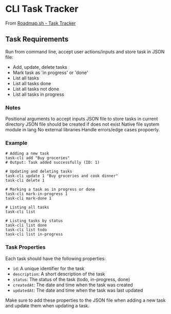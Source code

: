 # CLI Task Tracker

From [Roadmap.sh - Task Tracker](https://roadmap.sh/projects/task-tracker)

## Task Requirements

Run from command line, accept user actions/inputs and store task in JSON file:

* Add, update, delete tasks
* Mark task as 'in progress' or 'done'
* List all tasks
* List all tasks done
* List all tasks not done
* List all tasks in progress

### Notes

Positional arguments to accept inputs
JSON file to store tasks in current directory
JSON file should be created if does not exist
Native file system module in lang
No external libraries
Handle errors/edge cases propoerly.

### Example

```
# Adding a new task
task-cli add "Buy groceries"
# Output: Task added successfully (ID: 1)

# Updating and deleting tasks
task-cli update 1 "Buy groceries and cook dinner"
task-cli delete 1

# Marking a task as in progress or done
task-cli mark-in-progress 1
task-cli mark-done 1

# Listing all tasks
task-cli list

# Listing tasks by status
task-cli list done
task-cli list todo
task-cli list in-progress
```

### Task Properties

Each task should have the following properties:

* `id`: A unique identifier for the task
* `description`: A short description of the task
* `status`: The status of the task (todo, in-progress, done)
* `createdAt`: The date and time when the task was created
* `updatedAt`: The date and time when the task was last updated

Make sure to add these properties to the JSON file when adding a new task and update them when updating a task.
